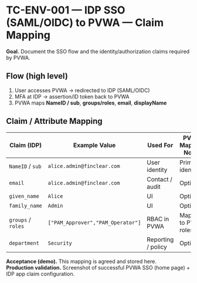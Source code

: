 # TC-ENV-001 — IDP SSO (SAML/OIDC) to PVWA — Claim Mapping

**Goal.** Document the SSO flow and the identity/authorization claims required by PVWA.

## Flow (high level)
1) User accesses PVWA → redirected to IDP (SAML/OIDC)  
2) MFA at IDP → assertion/ID token back to PVWA  
3) PVWA maps **NameID / sub**, **groups/roles**, **email**, **displayName**

## Claim / Attribute Mapping
| Claim (IDP)        | Example Value                       | Used For                     | PVWA Mapping Notes              |
|---                 |---                                  |---                           |---                              |
| `NameID` / `sub`   | `alice.admin@finclear.com`          | User identity                | Primary identifier              |
| `email`            | `alice.admin@finclear.com`          | Contact / audit              | Optional                        |
| `given_name`       | `Alice`                             | UI                           | Optional                        |
| `family_name`      | `Admin`                             | UI                           | Optional                        |
| `groups` / `roles` | `["PAM_Approver","PAM_Operator"]`   | RBAC in PVWA                 | Mapped to PVWA roles            |
| `department`       | `Security`                          | Reporting / policy           | Optional                        |

**Acceptance (demo).** This mapping is agreed and stored here.  
**Production validation.** Screenshot of successful PVWA SSO (home page) + IDP app claim configuration.

